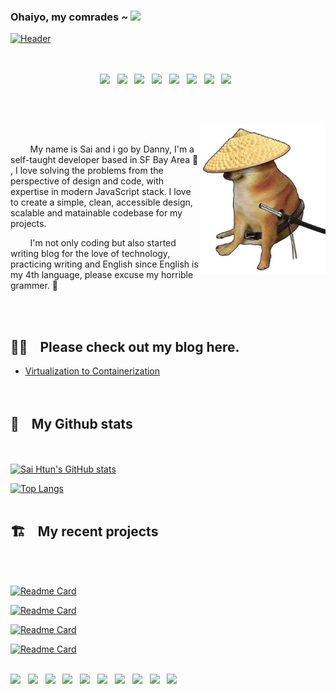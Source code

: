 ### Ohaiyo, my comrades ~ <img src="https://media.tenor.com/images/02427a361839c4b3c41dab89c2bf12a6/tenor.gif" width="50"/>
[![Header](https://www.cybertalk.org/wp-content/uploads/2020/11/shutterstock_1703075554.jpg )](https://saihtun.xyz)
</br></br></br>

<p align='center'>
<img  src="https://cdn.svgporn.com/logos/html-5.svg" width="50"/>&nbsp;&nbsp;
<img  src="https://cdn.svgporn.com/logos/css-3.svg" width="50"/>&nbsp;&nbsp;
<img  src="https://cdn.svgporn.com/logos/javascript.svg" width="50"/>&nbsp;&nbsp;
<img  src="https://cdn.svgporn.com/logos/typescript-icon.svg" width="50"/>&nbsp;&nbsp;
<img  src="https://cdn.svgporn.com/logos/react.svg" width="50"/>&nbsp;&nbsp;
<img  src="https://cdn.svgporn.com/logos/nodejs-icon.svg" width="50"/>&nbsp;&nbsp;
<img  src="https://cdn.svgporn.com/logos/graphql.svg" width="50"/>&nbsp;&nbsp;
<img  src="https://cdn.svgporn.com/logos/postgresql.svg" width="50"/>&nbsp;&nbsp;
</p></br></br>




&nbsp;&nbsp;<img  style="float: right;" src="./ninja-shiba.jpg" width="200"/>

&nbsp;&nbsp;&nbsp;&nbsp;&nbsp;&nbsp;&nbsp;&nbsp;My name is Sai and i go by Danny, I'm a self-taught developer based in SF Bay Area 🌉 , I love solving the problems from the perspective of design and code, with expertise in modern JavaScript stack. I love to create a simple, clean, accessible design, scalable and matainable codebase for my projects.

&nbsp;&nbsp;&nbsp;&nbsp;&nbsp;&nbsp;&nbsp;&nbsp;I'm not only coding but also started writing blog for the love of technology, practicing writing and English since English is my 4th language, please excuse my horrible grammer. 🥶

</br></br>


## ✍🏼  &nbsp;&nbsp; Please check out my blog here.
        
* [Virtualization to Containerization](https://saihtun.xyz/blogs/ckmkyo6jk44xl0b74i7gf9zp5)</br></br></br>

## 🗽 &nbsp;&nbsp;  My Github stats
</br></br>
[![Sai Htun's GitHub stats](https://github-readme-stats.vercel.app/api?username=SaiHtun&show_icons=true&theme=radical)](https://github.com/SaiHtun/github-readme-stats)&nbsp;&nbsp;

[![Top Langs](https://github-readme-stats.vercel.app/api/top-langs/?username=SaiHtun&layout=compact&theme=radical)](https://github.com/SaiHtun/github-readme-stats)
</br></br>
## 🏗 &nbsp;&nbsp;  My recent projects
</br></br>

[![Readme Card](https://github-readme-stats.vercel.app/api/pin/?username=SaiHtun&repo=outstagramm&theme=radical)](https://github.com/SaiHtun/outstagramm)
&nbsp;&nbsp;

[![Readme Card](https://github-readme-stats.vercel.app/api/pin/?username=SaiHtun&repo=telemartmyanmar&theme=radical)](https://github.com/SaiHtun/telemartmyanmar)
&nbsp;&nbsp;

[![Readme Card](https://github-readme-stats.vercel.app/api/pin/?username=SaiHtun&repo=sps-business-group&theme=radical)](https://github.com/SaiHtun/sps-business-group)
&nbsp;&nbsp;

[![Readme Card](https://github-readme-stats.vercel.app/api/pin/?username=SaiHtun&repo=next-portfolio&theme=radical)](https://github.com/SaiHtun/next-portfolio)
</br></br>

<p align='center'>

![](  https://img.shields.io/badge/OS-Linux-yellow?style=for-the-badge&logo=linux  )&nbsp;&nbsp;
![](  https://img.shields.io/badge/IDE-vscode-blue?style=for-the-badge&logo=visual-studio-code )&nbsp;&nbsp;
![](  https://img.shields.io/badge/VCS-Github-orange?style=for-the-badge&logo=git )&nbsp;&nbsp;
![](  https://img.shields.io/badge/cdn-vercel-black?style=for-the-badge&logo=vercel )&nbsp;&nbsp;
![](  https://img.shields.io/badge/cdn-Netlify-green?style=for-the-badge&logo=Netlify )&nbsp;&nbsp;
![](  https://img.shields.io/badge/Paas-Heroku-violet?style=for-the-badge&logo=heroku )&nbsp;&nbsp;
![](  https://img.shields.io/badge/Cloud-AWS-yellow?style=for-the-badge&logo=Amazon-aws )&nbsp;&nbsp;
![](  https://img.shields.io/badge/Cloud-Azure-blue?style=for-the-badge&logo=Microsoft-azure )&nbsp;&nbsp;
![](  https://img.shields.io/badge/Containerization-docker-blue?style=for-the-badge&logo=Docker )&nbsp;&nbsp;
![](  https://img.shields.io/badge/design-Figma-orange?style=for-the-badge&logo=Figma )&nbsp;&nbsp;

</p>


  
  

<!--
**SaiHtun/SaiHtun** is a ✨ _special_ ✨ repository because its `README.md` (this file) appears on your GitHub profile.

Here are some ideas to get you started:

- 🔭 I’m currently working on ...
- 🌱 I’m currently learning ...
- 👯 I’m looking to collaborate on ...
- 🤔 I’m looking for help with ...
- 💬 Ask me about ...
- 📫 How to reach me: ...
- 😄 Pronouns: ...
- ⚡ Fun fact: ...
-->
